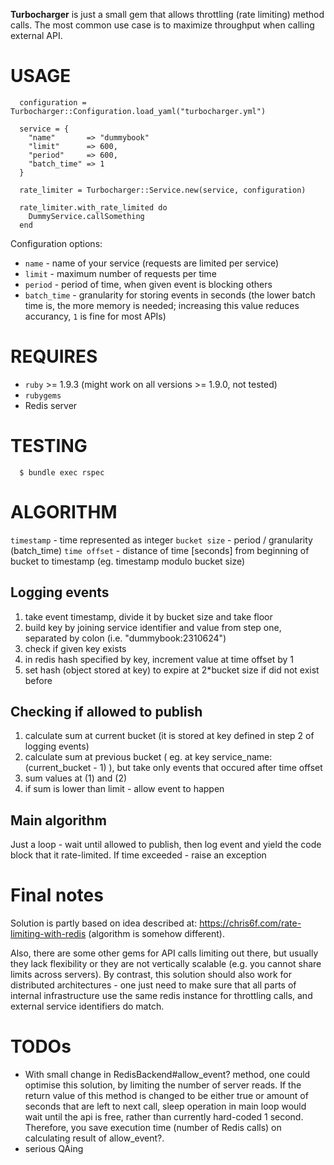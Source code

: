 **Turbocharger** is just a small gem that allows throttling (rate limiting) method calls. The most common use case is to maximize throughput when calling external API.

USAGE
=====

```
  configuration = Turbocharger::Configuration.load_yaml("turbocharger.yml")

  service = {
    "name"       => "dummybook"
    "limit"      => 600,
    "period"     => 600,
    "batch_time" => 1
  }

  rate_limiter = Turbocharger::Service.new(service, configuration)

  rate_limiter.with_rate_limited do
    DummyService.callSomething
  end
```

Configuration options:

* `name` - name of your service (requests are limited per service)
* `limit` - maximum number of requests per time
* `period` - period of time, when given event is blocking others
* `batch_time` - granularity for storing events in seconds (the lower batch time is, the more memory is needed; increasing this value reduces accurancy, `1` is fine for most APIs)

REQUIRES
========

* `ruby` >= 1.9.3 (might work on all versions >= 1.9.0, not tested)
* `rubygems`
* Redis server

TESTING
=======

```
  $ bundle exec rspec
```

ALGORITHM
=========

`timestamp` - time represented as integer
`bucket size` - period / granularity (batch_time)
`time offset` - distance of time [seconds] from beginning of bucket to timestamp (eg. timestamp modulo bucket size)

Logging events
--------------

1. take event timestamp, divide it by bucket size and take floor
2. build key by joining service identifier and value from step one, separated by colon (i.e. "dummybook:2310624")
3. check if given key exists
4. in redis hash specified by key, increment value at time offset by 1
5. set hash (object stored at key) to expire at 2*bucket size if did not exist before

Checking if allowed to publish
------------------------------

1. calculate sum at current bucket (it is stored at key defined in step 2 of logging events)
2. calculate sum at previous bucket ( eg. at key service_name:(current_bucket - 1) ), but take only events that occured after time offset
3. sum values at (1) and (2)
4. if sum is lower than limit - allow event to happen

Main algorithm
--------------

Just a loop - wait until allowed to publish, then log event and yield the code block that it rate-limited. If time exceeded - raise an exception

Final notes
=============

Solution is partly based on idea described at: https://chris6f.com/rate-limiting-with-redis (algorithm is somehow different).

Also, there are some other gems for API calls limiting out there, but usually they lack flexibility or they are not vertically scalable (e.g. you cannot share limits across servers). By contrast, this solution should also work for distributed architectures - one just need to make sure that all parts of internal infrastructure use the same redis instance for throttling calls, and external service identifiers do match.


TODOs
=====

* With small change in RedisBackend#allow_event? method, one could optimise this solution, by limiting the number of server reads. If the return value of this method is changed to be either true or amount of seconds that are left to next call, sleep operation in main loop would wait until the api is free, rather than currently hard-coded 1 second. Therefore, you save execution time (number of Redis calls) on calculating result of allow_event?.
* serious QAing
